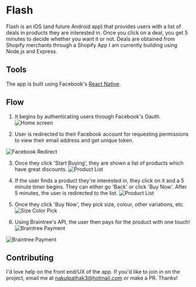 # Flash

Flash is an iOS (and future Android app) that provides users with a list of deals in products they are interested in. Once you click on a deal, you get 5 minutes to decide whether you want it or not.
Deals are obtained from Shopify merchants through a Shopify App I am currently building using Node.js and Express.

## Tools
The app is built using Facebook's [React Native](https://github.com/facebook/react-native).

## Flow

1. It begins by authenticating users through Facebook's Oauth.
![Home screen](/screenshots/home.png?raw=true "Home Screen")

2. User is redirected to their Facebook account for requesting permissions to view their email address and get unique token.

![Facebook Redirect](/screenshots/facebook_auth.png?raw=true "Facebook Redirect")

3. Once they click 'Start Buying', they are shown a list of products which have great discounts.
![Product List](/screenshots/product_list.png?raw=true "Product List")

4. If the user finds a product they're interested in, they click on it and a 5 minute timer begins. They can either go 'Back' or click 'Buy Now'. After 5 minutes, the user is redirected to the list.
![Product List](/screenshots/product.png?raw=true "Product List")

5. Once they click 'Buy Now', they pick size, colour, other variations, etc.
![Size Color Pick](/screenshots/size_color_pick.png?raw=true "Size Color Pick")

6. Using Braintree's API, the user then pays for the product with one touch!
![Braintree Payment](/screenshots/existing_payment.png?raw=true "Braintree Payment")

![Braintree Payment](/screenshots/braintree_payment.png?raw=true "Braintree Payment")

## Contributing
I'd love help on the front end/UX of the app. If you'd like to join in on the project, email me at nakulpathak3@hotmail.com or make a PR. Thanks!
